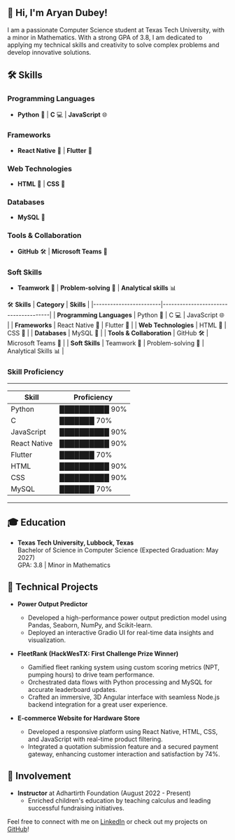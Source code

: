 ## 👋 Hi, I'm Aryan Dubey!

I am a passionate Computer Science student at Texas Tech University, with a minor in Mathematics. With a strong GPA of 3.8, I am dedicated to applying my technical skills and creativity to solve complex problems and develop innovative solutions.


## 🛠️ Skills

### Programming Languages
- **Python** 🐍 | **C** 💻 | **JavaScript** 🌐

### Frameworks
- **React Native** 📱 | **Flutter** 🌈

### Web Technologies
- **HTML** 📄 | **CSS** 🎨

### Databases
- **MySQL** 💾

### Tools & Collaboration
- **GitHub** 🛠️ | **Microsoft Teams** 💼

### Soft Skills
- **Teamwork** 🤝 | **Problem-solving** 🧩 | **Analytical skills** 📊

🛠️ **Skills**
| **Category**            | **Skills**                           |
|------------------------|--------------------------------------|
| **Programming Languages** | Python 🐍 | C 💻 | JavaScript 🌐     |
| **Frameworks**          | React Native 📱 | Flutter 🌈         |
| **Web Technologies**    | HTML 📄 | CSS 🎨                    |
| **Databases**           | MySQL 💾                            |
| **Tools & Collaboration** | GitHub 🛠️ | Microsoft Teams 💼   |
| **Soft Skills**         | Teamwork 🤝 | Problem-solving 🧩 | Analytical Skills 📊 |


### Skill Proficiency
----------------------------------------------
| Skill                | Proficiency          | 
|----------------------|---------------------| 
| Python               | ██████████ 90%      | 
| C                    | ███████ 70%         | 
| JavaScript           | ██████████ 90%      | 
| React Native         | ██████████ 90%      | 
| Flutter              | ███████ 70%         | 
| HTML                 | ██████████ 90%      | 
| CSS                  | ██████████ 90%      | 
| MySQL                | ███████ 70%         | 
----------------------------------------------


## 🎓 Education
- **Texas Tech University, Lubbock, Texas**  
  Bachelor of Science in Computer Science (Expected Graduation: May 2027)  
  GPA: 3.8 | Minor in Mathematics

## 🔧 Technical Projects
- **Power Output Predictor**
  - Developed a high-performance power output prediction model using Pandas, Seaborn, NumPy, and Scikit-learn.
  - Deployed an interactive Gradio UI for real-time data insights and visualization.

- **FleetRank (HackWesTX: First Challenge Prize Winner)**
  - Gamified fleet ranking system using custom scoring metrics (NPT, pumping hours) to drive team performance.
  - Orchestrated data flows with Python processing and MySQL for accurate leaderboard updates.
  - Crafted an immersive, 3D Angular interface with seamless Node.js backend integration for a great user experience.

- **E-commerce Website for Hardware Store**
  - Developed a responsive platform using React Native, HTML, CSS, and JavaScript with real-time product filtering.
  - Integrated a quotation submission feature and a secured payment gateway, enhancing customer interaction and satisfaction by 74%.

## 🌱 Involvement
- **Instructor** at Adhartirth Foundation (August 2022 - Present)
  - Enriched children's education by teaching calculus and leading successful fundraising initiatives.


Feel free to connect with me on [LinkedIn](https://www.linkedin.com/in/thisisaryandubey) or check out my projects on [GitHub](https://github.com/IamAryanDubey)!

<!--
**IamAryanDubey/IamAryanDubey** is a ✨ _special_ ✨ repository because its `README.md` (this file) appears on your GitHub profile.

Here are some ideas to get you started:

- 🔭 I’m currently working on ...
- 🌱 I’m currently learning ...
- 👯 I’m looking to collaborate on ...
- 🤔 I’m looking for help with ...
- 💬 Ask me about ...
- 📫 How to reach me: ...
- 😄 Pronouns: ...
- ⚡ Fun fact: ...
-->

